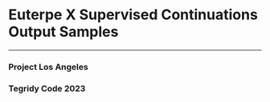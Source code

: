 # Euterpe X Supervised Continuations Output Samples

***

### Project Los Angeles
### Tegridy Code 2023
